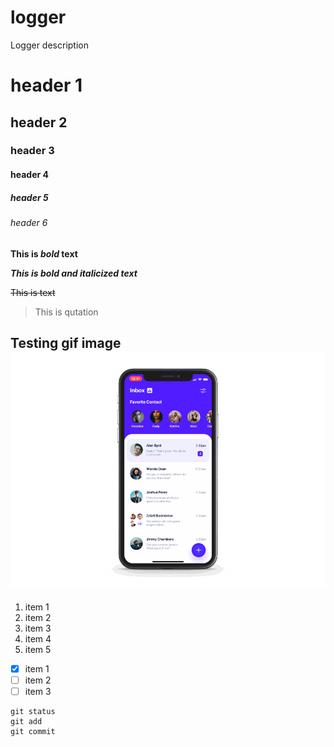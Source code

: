 # logger
Logger description

# header 1
## header 2
### header 3
#### header 4
##### header 5
###### header 6

**This is _bold_ text**

***This is bold and italicized text***

~~This is text~~

>This is qutation

## Testing gif image <br /><img src="demo.gif" alt="Alt text" width="650px" />

1. item 1
2. item 2
3. item 3
4. item 4
5. item 5

- [x] item 1
- [ ] item 2
- [ ] item 3

```
git status
git add
git commit
```

